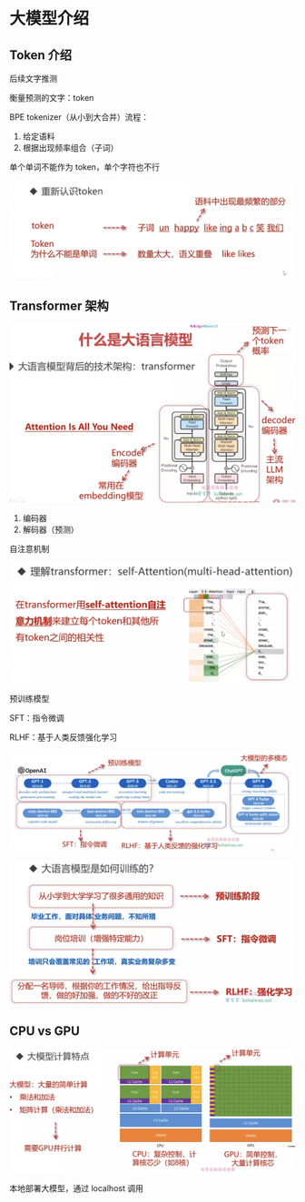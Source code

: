 # 大模型介绍

## Token 介绍

后续文字推测

衡量预测的文字：token

BPE tokenizer（从小到大合并）流程：

1. 给定语料
2. 根据出现频率组合（子词）

单个单词不能作为 token，单个字符也不行

![2](./images/20250615-140705.jpeg)

## Transformer 架构

![2](./images/20250615-140920.jpeg)

1. 编码器
2. 解码器（预测）

自注意机制

![2](./images/20250615-141122.jpeg)

预训练模型

SFT：指令微调

RLHF：基于人类反馈强化学习

![2](./images/20250615-141440.jpeg)

![2](./images/20250615-141540.jpeg)

## CPU vs GPU

![2](./images/20250615-142606.jpeg)

本地部署大模型，通过 localhost 调用
